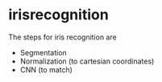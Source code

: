 # irisrecognition

The steps for iris recognition are
* Segmentation 
* Normalization (to cartesian coordinates)
* CNN (to match)

